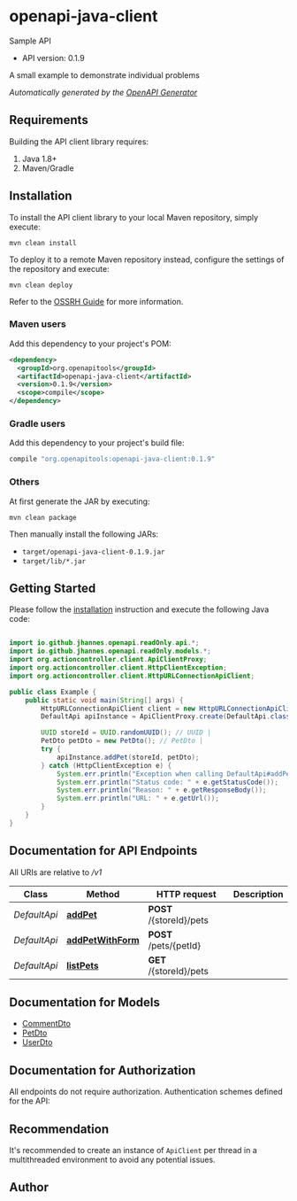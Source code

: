 # openapi-java-client

Sample API

- API version: 0.1.9

A small example to demonstrate individual problems


*Automatically generated by the [OpenAPI Generator](https://openapi-generator.tech)*

## Requirements

Building the API client library requires:

1. Java 1.8+
2. Maven/Gradle

## Installation

To install the API client library to your local Maven repository, simply execute:

```shell
mvn clean install
```

To deploy it to a remote Maven repository instead, configure the settings of the repository and execute:

```shell
mvn clean deploy
```

Refer to the [OSSRH Guide](http://central.sonatype.org/pages/ossrh-guide.html) for more information.

### Maven users

Add this dependency to your project's POM:

```xml
<dependency>
  <groupId>org.openapitools</groupId>
  <artifactId>openapi-java-client</artifactId>
  <version>0.1.9</version>
  <scope>compile</scope>
</dependency>
```

### Gradle users

Add this dependency to your project's build file:

```groovy
compile "org.openapitools:openapi-java-client:0.1.9"
```

### Others

At first generate the JAR by executing:

```shell
mvn clean package
```

Then manually install the following JARs:

- `target/openapi-java-client-0.1.9.jar`
- `target/lib/*.jar`

## Getting Started

Please follow the [installation](#installation) instruction and execute the following Java code:

```java

import io.github.jhannes.openapi.readOnly.api.*;
import io.github.jhannes.openapi.readOnly.models.*;
import org.actioncontroller.client.ApiClientProxy;
import org.actioncontroller.client.HttpClientException;
import org.actioncontroller.client.HttpURLConnectionApiClient;

public class Example {
    public static void main(String[] args) {
        HttpURLConnectionApiClient client = new HttpURLConnectionApiClient("/v1");
        DefaultApi apiInstance = ApiClientProxy.create(DefaultApi.class, httpClient);

        UUID storeId = UUID.randomUUID(); // UUID | 
        PetDto petDto = new PetDto(); // PetDto | 
        try {
            apiInstance.addPet(storeId, petDto);
        } catch (HttpClientException e) {
            System.err.println("Exception when calling DefaultApi#addPet");
            System.err.println("Status code: " + e.getStatusCode());
            System.err.println("Reason: " + e.getResponseBody());
            System.err.println("URL: " + e.getUrl());
        }
    }
}

```

## Documentation for API Endpoints

All URIs are relative to */v1*

Class | Method | HTTP request | Description
------------ | ------------- | ------------- | -------------
*DefaultApi* | [**addPet**](docs/DefaultApi.md#addPet) | **POST** /{storeId}/pets | 
*DefaultApi* | [**addPetWithForm**](docs/DefaultApi.md#addPetWithForm) | **POST** /pets/{petId} | 
*DefaultApi* | [**listPets**](docs/DefaultApi.md#listPets) | **GET** /{storeId}/pets | 


## Documentation for Models

 - [CommentDto](docs/CommentDto.md)
 - [PetDto](docs/PetDto.md)
 - [UserDto](docs/UserDto.md)


## Documentation for Authorization

All endpoints do not require authorization.
Authentication schemes defined for the API:

## Recommendation

It's recommended to create an instance of `ApiClient` per thread in a multithreaded environment to avoid any potential issues.

## Author




